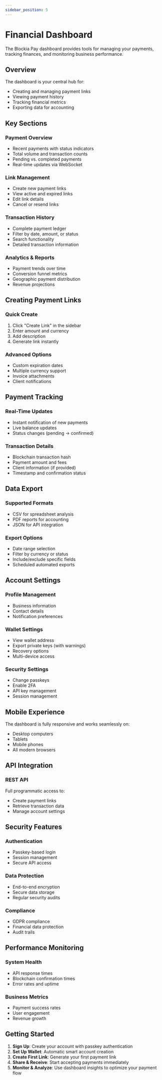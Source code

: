 ```yaml
---
sidebar_position: 5
---
```


# Financial Dashboard

The Blockia Pay dashboard provides tools for managing your payments, tracking
finances, and monitoring business performance.

## Overview

The dashboard is your central hub for:

- Creating and managing payment links
- Viewing payment history
- Tracking financial metrics
- Exporting data for accounting

## Key Sections

### Payment Overview

- Recent payments with status indicators
- Total volume and transaction counts
- Pending vs. completed payments
- Real-time updates via WebSocket

### Link Management

- Create new payment links
- View active and expired links
- Edit link details
- Cancel or resend links

### Transaction History

- Complete payment ledger
- Filter by date, amount, or status
- Search functionality
- Detailed transaction information

### Analytics & Reports

- Payment trends over time
- Conversion funnel metrics
- Geographic payment distribution
- Revenue projections

## Creating Payment Links

### Quick Create

1. Click "Create Link" in the sidebar
2. Enter amount and currency
3. Add description
4. Generate link instantly

### Advanced Options

- Custom expiration dates
- Multiple currency support
- Invoice attachments
- Client notifications

## Payment Tracking

### Real-Time Updates

- Instant notification of new payments
- Live balance updates
- Status changes (pending → confirmed)

### Transaction Details

- Blockchain transaction hash
- Payment amount and fees
- Client information (if provided)
- Timestamp and confirmation status

## Data Export

### Supported Formats

- CSV for spreadsheet analysis
- PDF reports for accounting
- JSON for API integration

### Export Options

- Date range selection
- Filter by currency or status
- Include/exclude specific fields
- Scheduled automated exports

## Account Settings

### Profile Management

- Business information
- Contact details
- Notification preferences

### Wallet Settings

- View wallet address
- Export private keys (with warnings)
- Recovery options
- Multi-device access

### Security Settings

- Change passkeys
- Enable 2FA
- API key management
- Session management

## Mobile Experience

The dashboard is fully responsive and works seamlessly on:

- Desktop computers
- Tablets
- Mobile phones
- All modern browsers

## API Integration

### REST API

Full programmatic access to:

- Create payment links
- Retrieve transaction data
- Manage account settings

## Security Features

### Authentication

- Passkey-based login
- Session management
- Secure API access

### Data Protection

- End-to-end encryption
- Secure data storage
- Regular security audits

### Compliance

- GDPR compliance
- Financial data protection
- Audit trails

## Performance Monitoring

### System Health

- API response times
- Blockchain confirmation times
- Error rates and uptime

### Business Metrics

- Payment success rates
- User engagement
- Revenue growth

## Getting Started

1. **Sign Up**: Create your account with passkey authentication
2. **Set Up Wallet**: Automatic smart account creation
3. **Create First Link**: Generate your first payment link
4. **Share & Receive**: Start accepting payments immediately
5. **Monitor & Analyze**: Use dashboard insights to optimize your payment flow
